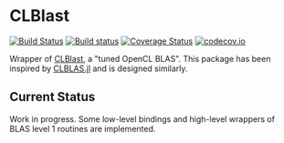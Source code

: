 # CLBlast

[![Build Status](https://travis-ci.org/ranocha/CLBlast.jl.svg?branch=master)](https://travis-ci.org/ranocha/CLBlast.jl)
[![Build status](https://ci.appveyor.com/api/projects/status/i1saoodeqrepiodl?svg=true)](https://ci.appveyor.com/project/ranocha/CLBlast-jl)
[![Coverage Status](https://coveralls.io/repos/github/ranocha/CLBlast.jl/badge.svg?branch=master)](https://coveralls.io/github/ranocha/CLBlast.jl?branch=master)
[![codecov.io](http://codecov.io/github/ranocha/CLBlast.jl/coverage.svg?branch=master)](http://codecov.io/github/ranocha/CLBlast.jl?branch=master)

Wrapper of [CLBlast](https://github.com/CNugteren/CLBlast), a "tuned OpenCL BLAS".
This package has been inspired by [CLBLAS.jl](https://github.com/JuliaGPU/CLBLAS.jl)
and is designed similarly.

## Current Status

Work in progress. Some low-level bindings and high-level wrappers of BLAS level 1
routines are implemented.
